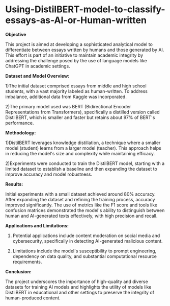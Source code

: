 # Using-DistilBERT-model-to-classify-essays-as-AI-or-Human-written

**Objective**

This project is aimed at developing a sophisticated analytical model to differentiate between essays written by humans and those generated by AI. This effort is part of an initiative to maintain academic integrity by addressing the challenge posed by the use of language models like ChatGPT in academic settings.

**Dataset and Model Overview:**

1)The initial dataset comprised essays from middle and high school students, with a vast majority labeled as human-written. To address imbalance, additional data from Kaggle was incorporated.
   
2)The primary model used was BERT (Bidirectional Encoder Representations from Transformers), specifically a distilled version called DistilBERT, which is smaller and faster but retains about 97% of BERT's performance.

**Methodology:**

1)DistilBERT leverages knowledge distillation, a technique where a smaller model (student) learns from a larger model (teacher). This approach helps in reducing the model's size and complexity while maintaining efficacy.
    
2)Experiments were conducted to train the DistilBERT model, starting with a limited dataset to establish a baseline and then expanding the dataset to improve accuracy and model robustness.

**Results:**

Initial experiments with a small dataset achieved around 80% accuracy. After expanding the dataset and refining the training process, accuracy improved significantly.
The use of metrics like the F1 score and tools like confusion matrices demonstrated the model's ability to distinguish between human and AI-generated texts effectively, with high precision and recall.

**Applications and Limitations:**

1) Potential applications include content moderation on social media and cybersecurity, specifically in detecting AI-generated malicious content.
  
2) Limitations include the model's susceptibility to prompt engineering, dependency on data quality, and substantial computational resource requirements.
   
**Conclusion:**

The project underscores the importance of high-quality and diverse datasets for training AI models and highlights the utility of models like DistilBERT in educational and other settings to preserve the integrity of human-produced content.
